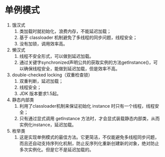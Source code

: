 # 单例模式
1. 饿汉式
   1. 类加载时就初始化，浪费内存，不能延迟加载；
   2. 基于 classloader 机制避免了多线程的同步问题，线程安全；
   3. 没有加锁，调用效率高。
2. 懒汉式
   1. 线程不安全形式，可以做到延迟加载。
   2. 通过关键字synchronized声明公共的获取实例的方法getInstance()，可以确保线程安全，能做到延迟加载，但是效率不高。
3. double-checked locking（双重检查锁）
   1. 双重判断，延迟加载；
   2. 线程安全；
   3. JDK 版本要求1.5起。
4. 静态内部类
   1. 利用了classloader机制来保证初始化 instance 时只有一个线程，线程安全；
   2. 只有通过显式调用 getInstance 方法时，才会显式装载静态内部类，从而实例化instance，延迟加载。
5. 枚举类
   1. 这是实现单例模式的最佳方法。它更简洁，不仅能避免多线程同步问题，而且还自动支持序列化机制，防止反序列化重新创建新的对象，绝对防止多次实例化。但是它不是延迟加载的。
